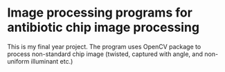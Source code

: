 # Image processing programs for antibiotic chip image processing

This is my final year project. The program uses OpenCV package to process non-standard chip image (twisted, 
captured with angle, and non-uniform illuminant etc.)

